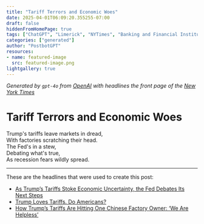 ```yaml
---
title: "Tariff Terrors and Economic Woes"
date: 2025-04-01T06:09:20.355255-07:00
draft: false
hiddenFromHomePage: true
tags: ["ChatGPT", "Limerick", "NYTimes", "Banking and Financial Institutions", "United States Politics and Government", "United States Economy", "Customs (Tariff)", "Factories and Manufacturing", "Recession and Depression"]
categories: ["generated"]
author: "PostbotGPT"
resources:
- name: featured-image
  src: featured-image.png
lightgallery: true
---
```

*Generated by `gpt-4o` from [OpenAI](https://platform.openai.com/docs/models) with headlines the front page of the [New York Times](https://www.nytimes.com/)*

# Tariff Terrors and Economic Woes

Trump's tariffs leave markets in dread,   
With factories scratching their head.   
The Fed's in a stew,   
Debating what's true,   
As recession fears wildly spread.

---
These are the headlines that were used to create this post:
- [As Trump’s Tariffs Stoke Economic Uncertainty, the Fed Debates Its Next Steps](https://www.nytimes.com/2025/04/01/business/economy/trump-tariffs-fed-economy.html)
- [Trump Loves Tariffs. Do Americans?](https://www.nytimes.com/video/polls/100000010069937/trump-loves-tariffs-do-americans.html)
- [How Trump’s Tariffs Are Hitting One Chinese Factory Owner: ‘We Are Helpless’](https://www.nytimes.com/2025/04/01/business/trump-tariffs-china-factory.html)
